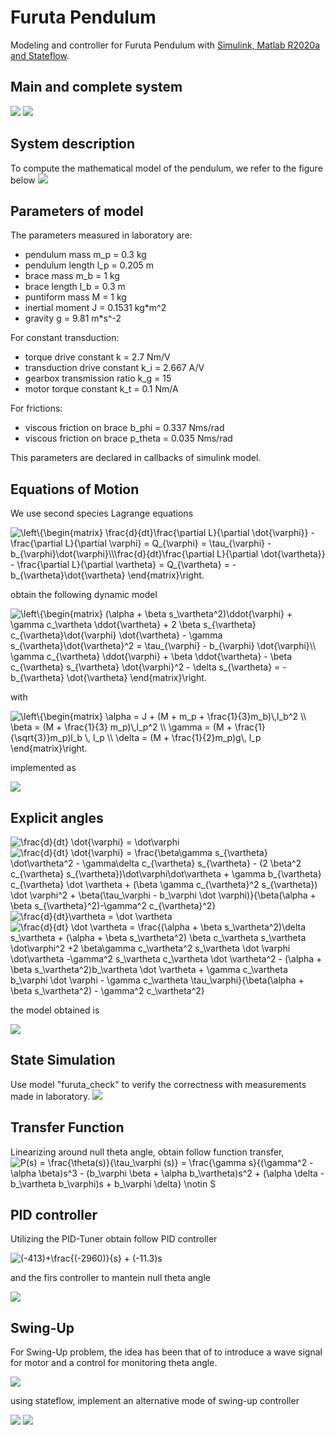 # Furuta Pendulum
Modeling and controller for Furuta Pendulum with <a href ='https://it.mathworks.com/?s_tid=gn_logo'>Simulink, Matlab R2020a and Stateflow</a>.

## Main and complete system
<img src="images/full_system.png" />
<img src="images/code.png" />

## System description
To compute the mathematical model of the pendulum, we refer to the figure below
<img src="images/Furuta_pendulum.jpg" />

## Parameters of model
The parameters measured in laboratory are:
- pendulum mass m_p = 0.3 kg
- pendulum length l_p = 0.205 m
- brace mass m_b = 1 kg
- brace length l_b = 0.3 m
- puntiform mass M = 1 kg
- inertial moment J = 0.1531 kg*m^2
- gravity g = 9.81 m*s^-2

For constant transduction:
- torque drive constant k = 2.7 Nm/V
- transduction drive constant k_i = 2.667 A/V
- gearbox transmission ratio k_g = 15
- motor torque constant k_t = 0.1 Nm/A

For frictions:
- viscous friction on brace b_phi = 0.337 Nms/rad
- viscous friction on brace p_theta = 0.035 Nms/rad

This parameters are declared in callbacks of simulink model.

## Equations of Motion
We use second species Lagrange equations

<img src="https://latex.codecogs.com/gif.latex?\left\{\begin{matrix}&space;\frac{d}{dt}\frac{\partial&space;L}{\partial&space;\dot{\varphi}}&space;-&space;\frac{\partial&space;L}{\partial&space;\varphi}&space;=&space;Q_{\varphi}&space;=&space;\tau_{\varphi}&space;-&space;b_{\varphi}\dot{\varphi}\\\frac{d}{dt}\frac{\partial&space;L}{\partial&space;\dot{\vartheta}}&space;-&space;\frac{\partial&space;L}{\partial&space;\vartheta}&space;=&space;Q_{\vartheta}&space;=&space;-&space;b_{\vartheta}\dot{\vartheta}&space;\end{matrix}\right." title="\left\{\begin{matrix} \frac{d}{dt}\frac{\partial L}{\partial \dot{\varphi}} - \frac{\partial L}{\partial \varphi} = Q_{\varphi} = \tau_{\varphi} - b_{\varphi}\dot{\varphi}\\\frac{d}{dt}\frac{\partial L}{\partial \dot{\vartheta}} - \frac{\partial L}{\partial \vartheta} = Q_{\vartheta} = - b_{\vartheta}\dot{\vartheta} \end{matrix}\right." />

obtain the following dynamic model

<img src="https://latex.codecogs.com/gif.latex?\left\{\begin{matrix}&space;(\alpha&space;&plus;&space;\beta&space;s_\vartheta^2)\ddot{\varphi}&space;&plus;&space;\gamma&space;c_\vartheta&space;\ddot{\vartheta}&space;&plus;&space;2&space;\beta&space;s_{\vartheta}&space;c_{\vartheta}\dot{\varphi}&space;\dot{\vartheta}&space;-&space;\gamma&space;s_{\vartheta}\dot{\vartheta}^2&space;=&space;\tau_{\varphi}&space;-&space;b_{\varphi}&space;\dot{\varphi}\\&space;\gamma&space;c_{\vartheta}&space;\ddot{\varphi}&space;&plus;&space;\beta&space;\ddot{\vartheta}&space;-&space;\beta&space;c_{\vartheta}&space;s_{\vartheta}&space;\dot{\varphi}^2&space;-&space;\delta&space;s_{\vartheta}&space;=&space;-&space;b_{\vartheta}&space;\dot{\vartheta}&space;\end{matrix}\right." title="\left\{\begin{matrix} (\alpha + \beta s_\vartheta^2)\ddot{\varphi} + \gamma c_\vartheta \ddot{\vartheta} + 2 \beta s_{\vartheta} c_{\vartheta}\dot{\varphi} \dot{\vartheta} - \gamma s_{\vartheta}\dot{\vartheta}^2 = \tau_{\varphi} - b_{\varphi} \dot{\varphi}\\ \gamma c_{\vartheta} \ddot{\varphi} + \beta \ddot{\vartheta} - \beta c_{\vartheta} s_{\vartheta} \dot{\varphi}^2 - \delta s_{\vartheta} = - b_{\vartheta} \dot{\vartheta} \end{matrix}\right." />

with

<img src="https://latex.codecogs.com/gif.latex?\left\{\begin{matrix}&space;\alpha&space;=&space;J&space;&plus;&space;(M&space;&plus;&space;m_p&space;&plus;&space;\frac{1}{3}m_b)\,l_b^2&space;\\&space;\beta&space;=&space;(M&space;&plus;&space;\frac{1}{3}&space;m_p)\,l_p^2&space;\\&space;\gamma&space;=&space;(M&space;&plus;&space;\frac{1}{\sqrt{3}}m_p)l_b&space;\,&space;l_p&space;\\&space;\delta&space;=&space;(M&space;&plus;&space;\frac{1}{2}m_p)g\,&space;l_p&space;\end{matrix}\right." title="\left\{\begin{matrix} \alpha = J + (M + m_p + \frac{1}{3}m_b)\,l_b^2 \\ \beta = (M + \frac{1}{3} m_p)\,l_p^2 \\ \gamma = (M + \frac{1}{\sqrt{3}}m_p)l_b \, l_p \\ \delta = (M + \frac{1}{2}m_p)g\, l_p \end{matrix}\right." />

implemented as

<img src='images/parameters.png' />

## Explicit angles
<img src="https://latex.codecogs.com/gif.latex?\frac{d}{dt}&space;\dot{\varphi}&space;=&space;\dot\varphi" title="\frac{d}{dt} \dot{\varphi} = \dot\varphi" />
<img src="https://latex.codecogs.com/gif.latex?\frac{d}{dt}&space;\dot{\varphi}&space;=&space;\frac{\beta\gamma&space;s_{\vartheta}&space;\dot\vartheta^2&space;-&space;\gamma\delta&space;c_{\vartheta}&space;s_{\vartheta}&space;-&space;(2&space;\beta^2&space;c_{\vartheta}&space;s_{\vartheta})\dot\varphi\dot\vartheta&space;&plus;&space;\gamma&space;b_{\vartheta}&space;c_{\vartheta}&space;\dot&space;\vartheta&space;&plus;&space;(\beta&space;\gamma&space;c_{\vartheta}^2&space;s_{\vartheta})&space;\dot&space;\varphi^2&space;&plus;&space;\beta(\tau_\varphi&space;-&space;b_\varphi&space;\dot&space;\varphi)}{\beta(\alpha&space;&plus;&space;\beta&space;s_{\vartheta}^2)-\gamma^2&space;c_{\vartheta}^2}" title="\frac{d}{dt} \dot{\varphi} = \frac{\beta\gamma s_{\vartheta} \dot\vartheta^2 - \gamma\delta c_{\vartheta} s_{\vartheta} - (2 \beta^2 c_{\vartheta} s_{\vartheta})\dot\varphi\dot\vartheta + \gamma b_{\vartheta} c_{\vartheta} \dot \vartheta + (\beta \gamma c_{\vartheta}^2 s_{\vartheta}) \dot \varphi^2 + \beta(\tau_\varphi - b_\varphi \dot \varphi)}{\beta(\alpha + \beta s_{\vartheta}^2)-\gamma^2 c_{\vartheta}^2}" />
<img src="https://latex.codecogs.com/gif.latex?\frac{d}{dt}\vartheta&space;=&space;\dot&space;\vartheta" title="\frac{d}{dt}\vartheta = \dot \vartheta" />
<img src="https://latex.codecogs.com/gif.latex?\frac{d}{dt}&space;\dot&space;\vartheta&space;=&space;\frac{(\alpha&space;&plus;&space;\beta&space;s_\vartheta^2)\delta&space;s_\vartheta&space;&plus;&space;(\alpha&space;&plus;&space;\beta&space;s_\vartheta^2)&space;\beta&space;c_\vartheta&space;s_\vartheta&space;\dot\varphi^2&space;&plus;2&space;\beta\gamma&space;c_\vartheta^2&space;s_\vartheta&space;\dot&space;\varphi&space;\dot\vartheta&space;-\gamma^2&space;s_\vartheta&space;c_\vartheta&space;\dot&space;\vartheta^2&space;-&space;(\alpha&space;&plus;&space;\beta&space;s_\vartheta^2)b_\vartheta&space;\dot&space;\vartheta&space;&plus;&space;\gamma&space;c_\vartheta&space;b_\varphi&space;\dot&space;\varphi&space;-&space;\gamma&space;c_\vartheta&space;\tau_\varphi}{\beta(\alpha&space;&plus;&space;\beta&space;s_\vartheta^2)&space;-&space;\gamma^2&space;c_\vartheta^2}" title="\frac{d}{dt} \dot \vartheta = \frac{(\alpha + \beta s_\vartheta^2)\delta s_\vartheta + (\alpha + \beta s_\vartheta^2) \beta c_\vartheta s_\vartheta \dot\varphi^2 +2 \beta\gamma c_\vartheta^2 s_\vartheta \dot \varphi \dot\vartheta -\gamma^2 s_\vartheta c_\vartheta \dot \vartheta^2 - (\alpha + \beta s_\vartheta^2)b_\vartheta \dot \vartheta + \gamma c_\vartheta b_\varphi \dot \varphi - \gamma c_\vartheta \tau_\varphi}{\beta(\alpha + \beta s_\vartheta^2) - \gamma^2 c_\vartheta^2}" />

the model obtained is

<img src="images/model.png" />

## State Simulation
Use model "furuta_check" to verify the correctness with measurements made in laboratory.
<img src="images/sim.png" />

## Transfer Function
Linearizing around null theta angle, obtain follow function transfer,
<img src="https://latex.codecogs.com/gif.latex?P(s)&space;=&space;\frac{\theta(s)}{\tau_\varphi&space;(s)}&space;=&space;\frac{\gamma&space;s}{(\gamma^2&space;-&space;\alpha&space;\beta)s^3&space;-&space;(b_\varphi&space;\beta&space;&plus;&space;\alpha&space;b_\vartheta)s^2&space;&plus;&space;(\alpha&space;\delta&space;-&space;b_\vartheta&space;b_\varphi)s&space;&plus;&space;b_\varphi&space;\delta}&space;\notin&space;S" title="P(s) = \frac{\theta(s)}{\tau_\varphi (s)} = \frac{\gamma s}{(\gamma^2 - \alpha \beta)s^3 - (b_\varphi \beta + \alpha b_\vartheta)s^2 + (\alpha \delta - b_\vartheta b_\varphi)s + b_\varphi \delta} \notin S" />

## PID controller
Utilizing the PID-Tuner obtain follow PID controller

<img src="https://latex.codecogs.com/gif.latex?(-12)&plus;\frac{(-12)}{s}" title="(-413)+\frac{(-2960)}{s} + (-11.3)s" />

and the firs controller to mantein null theta angle

<img src="images/first_controller.png" />

## Swing-Up
For Swing-Up problem, the idea has been that of to introduce a wave signal for motor and a control for monitoring theta angle.  

<img src = "images/swing_up_controller.png" />

using stateflow, implement an alternative mode of swing-up controller

<img src = "images/furutaStateflow.png" />
<img src = "images/states.png" />
